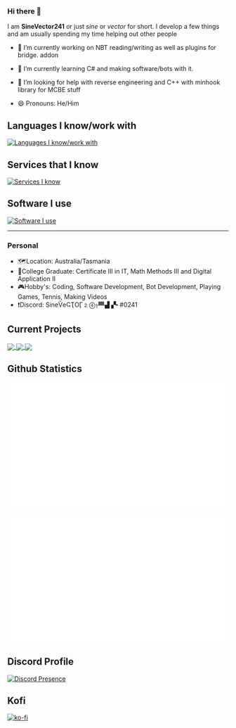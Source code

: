 ### Hi there 👋

I am **SineVector241** or just *sine* or *vector* for short. I develop a few things and am usually spending my time helping out other people

- 🔭 I’m currently working on NBT reading/writing as well as plugins for bridge. addon
- 🌱 I’m currently learning C# and making software/bots with it.
- 🤔 I’m looking for help with reverse engineering and C++ with minhook library for MCBE stuff

- 😄 Pronouns: He/Him

## Languages I know/work with

[![Languages I know/work with](https://skills.thijs.gg/icons?i=cs,dotnet,java,nodejs,js,ts,py,css,html,vue,bash)](https://skills.thijs.gg)

## Services that I know

[![Services I know](https://skills.thijs.gg/icons?i=mysql,sqlite,discord,azure)](https://skills.thijs.gg)

## Software I use

[![Software I use](https://skills.thijs.gg/icons?i=visualstudio,vscode,blender,unity)](https://skills.thijs.gg)

---
### Personal
- 🗺️Location: Australia/Tasmania
- 🏢College Graduate: Certificate III in IT, Math Methods III and Digital Application II
- 🎮Hobby's: Coding, Software Development, Bot Development, Playing Games, Tennis, Making Videos
- ❗Discord: SineѶeҀҬOӶ⒉⓸⎤ᚙ▟ ▞╸#0241

## Current Projects
<a align="center" href="https://github.com/SineVector241/VoiceCraft-MCBE_ProximityChat_Addon">
  <img align="center" src="https://opengraph.githubassets.com/1/SineVector241/VoiceCraft-MCBE_ProximityChat_Addon" width="350px"/>
</a>
<a align="center" href="https://github.com/SineVector241/VoiceCraft-MCBE_Proximity_Chat">
  <img align="center" src="https://opengraph.githubassets.com/1/SineVector241/VoiceCraft-MCBE_Proximity_Chat" width="350px"/>
</a>
<a align="center" href="https://github.com/SineVector241/MCBE-WSSTests">
  <img align="center" src="https://opengraph.githubassets.com/1/SineVector241/Bedrock-Tools" width="350px"/>
</a>

## Github Statistics
![](https://raw.githubusercontent.com/SineVector241/GithubStatistics/master/generated/overview.svg#gh-dark-mode-only)
![](https://raw.githubusercontent.com/SineVector241/GithubStatistics/master/generated/languages.svg#gh-dark-mode-only)

## Discord Profile
[![Discord Presence](https://lanyard-profile-readme.vercel.app/api/550912080627236874?theme=dark&bg=235a6f&hideDiscrim=true)](https://discord.com/users/550912080627236874)

## Kofi
[![ko-fi](https://ko-fi.com/img/githubbutton_sm.svg)](https://ko-fi.com/Z8Z0MLA2P)
